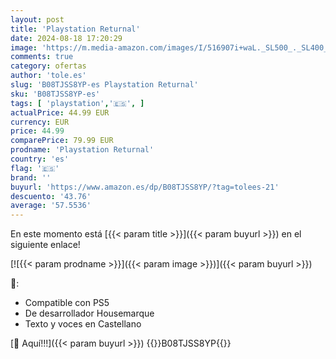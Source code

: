 ```yaml
---
layout: post
title: 'Playstation Returnal'
date: 2024-08-18 17:20:29
image: 'https://m.media-amazon.com/images/I/516907i+waL._SL500_._SL400_.jpg'
comments: true
category: ofertas
author: 'tole.es'
slug: 'B08TJSS8YP-es Playstation Returnal'
sku: 'B08TJSS8YP-es'
tags: [ 'playstation','🇪🇸', ]
actualPrice: 44.99 EUR
currency: EUR
price: 44.99
comparePrice: 79.99 EUR
prodname: 'Playstation Returnal'
country: 'es'
flag: '🇪🇸'
brand: ''
buyurl: 'https://www.amazon.es/dp/B08TJSS8YP/?tag=tolees-21'
descuento: '43.76'
average: '57.5536'
---
```


En este momento está [{{< param title >}}]({{< param buyurl >}}) en el siguiente enlace!

[![{{< param prodname >}}]({{< param image >}})]({{< param buyurl >}})

🔎:

- Compatible con PS5
- De desarrollador Housemarque
- Texto y voces en Castellano

[🛒 Aquí!!!]({{< param buyurl >}})
{{<world>}}B08TJSS8YP{{</world>}}
